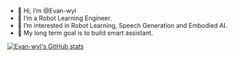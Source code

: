 - 👋 Hi, I’m @Evan-wyl
- 👀 I’m a Robot Learning Engineer.
- 🌱 I’m interested in Robot Learning, Speech Generation and Embodied AI.
- 🍁 My long term goal is to build smart assistant.

<!---
Evan-wyl/Evan-wyl is a ✨ special ✨ repository because its `README.md` (this file) appears on your GitHub profile.
You can click the Preview link to take a look at your changes.
--->
[![Evan-wyl's GitHub stats](https://github-readme-stats.vercel.app/api?username=Evan-wyl)](https://github.com/Evan-wyl/github-readme-stats)
